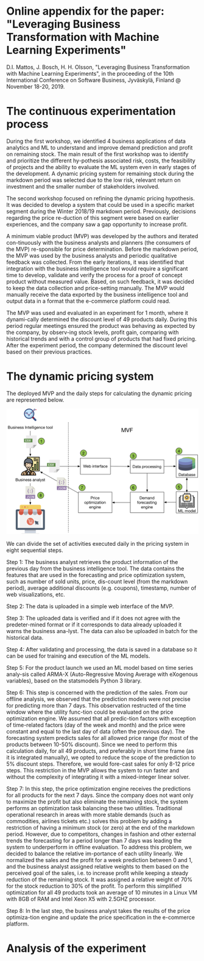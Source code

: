 # Online appendix for the paper: "Leveraging Business Transformation with Machine Learning Experiments"
D.I. Mattos, J. Bosch, H. H. Olsson, "Leveraging Business Transformation with  Machine Learning Experiments", in the proceeding of the 10th International Conference on Software Business, Jyväskylä, Finland @ November 18-20, 2019.

# The continuous experimentation process
During the first workshop, we identified 4 business applications of data analytics and ML to understand and improve demand prediction and profit on remaining stock.  The main result of the first workshop was to identify and prioritize the different hy-pothesis associated risk, costs, the feasibility of projects and the ability to evaluate the ML system even in early stages of the development. A dynamic pricing system for remaining stock during the markdown period was selected due to the low risk, relevant return on investment and the smaller number of stakeholders involved. 

The second workshop focused on refining the dynamic pricing hypothesis. It was decided to develop a system that could be used in a specific market segment during the Winter 2018/19 markdown period. Previously, decisions regarding the price re-duction of this segment were based on earlier experiences, and the company saw a gap opportunity to increase profit.

A minimum viable product (MVP) was developed by the authors and iterated con-tinuously with the business analysts and planners (the consumers of the MVP) re-sponsible for price determination. Before the markdown period, the MVP was used by the business analysts and periodic qualitative feedback was collected. From the early iterations, it was identified that integration with the business intelligence tool would require a significant time to develop, validate and verify the process for a proof of concept product without measured value. Based, on such feedback, it was decided to keep the data collection and price-setting manually. The MVP would manually receive the data exported by the business intelligence tool and output data in a format that the e-commerce platform could read. 

The MVP was used and evaluated in an experiment for 1 month, where it dynami-cally determined the discount level of 49 products daily. During this period regular meetings ensured the product was behaving as expected by the company, by observ-ing stock levels, profit gain, comparing with historical trends and with a control group of products that had fixed pricing. After the experiment period, the company determined the discount level based on their previous practices. 

# The dynamic pricing system

The deployed MVP and the daily steps for calculating the dynamic pricing are represented below. 

![Process](process.png)


We can divide the set of activities executed daily in the pricing system in eight sequential steps.

Step 1: The business analyst retrieves the product information of the previous day from the business intelligence tool. The data contains the features that are used in the forecasting and price optimization system, such as number of sold units, price, dis-count level (from the markdown period), average additional discounts (e.g. coupons), timestamp, number of web visualizations, etc.

Step 2: The data is uploaded in a simple web interface of the MVP. 

Step 3: The uploaded data is verified and if it does not agree with the predeter-mined format or if it corresponds to data already uploaded it warns the business ana-lyst. The data can also be uploaded in batch for the historical data. 

Step 4: After validating and processing, the data is saved in a database so it can be used for training and execution of the ML models.

Step 5: For the product launch we used an ML model based on time series analy-sis called ARMA-X (Auto-Regressive Moving Average with eXogenous variables), based on the statsmodels  Python 3 library.

Step 6: This step is concerned with the prediction of the sales. From our offline analysis, we observed that the prediction models were not precise for predicting more than 7 days. This observation restructed of the time window where the utility func-tion could be evaluated on the price optimization engine. We assumed that all predic-tion factors with exception of time-related factors (day of the week and month) and the price were constant and equal to the last day of data (often the previous day). The forecasting system predicts sales for all allowed price range (for most of the products between 10-50% discount). Since we need to perform this calculation daily, for all 49 products, and preferably in short time frame (as it is integrated manually), we opted to reduce the scope of the prediction to 5% discount steps. Therefore, we would fore-cast sales for only 8-12 price steps. This restriction in the MVP allows the system to run faster and without the complexity of integrating it with a mixed-integer linear solver.

Step 7: In this step, the price optimization engine receives the predictions for all products for the next 7 days. Since the company does not want only to maximize the profit but also eliminate the remaining stock, the system performs an optimization task balancing these two utilities. Traditional operational research in areas with more stable demands (such as commodities, airlines tickets etc.) solves this problem by adding a restriction of having a minimum stock (or zero) at the end of the markdown period. However, due to competitors, changes in fashion and other external trends the forecasting for a period longer than 7 days was leading the system to underperform in offline evaluation. To address this problem, we decided to balance the relative im-portance of each utility linearly. We normalized the sales and the profit for a week prediction between 0 and 1, and the business analyst assigned relative weights to them based on the perceived goal of the sales, i.e. to increase profit while keeping a steady reduction of the remaining stock. It was assigned a relative weight of 70% for the stock reduction to 30% of the profit. To perform this simplified optimization for all 49 products took an average of 10 minutes in a Linux VM with 8GB of RAM and Intel Xeon X5 with 2.5GHZ processor. 

Step 8: In the last step, the business analyst takes the results of the price optimiza-tion engine and update the price specification in the e-commerce platform.


# Analysis of the experiment

